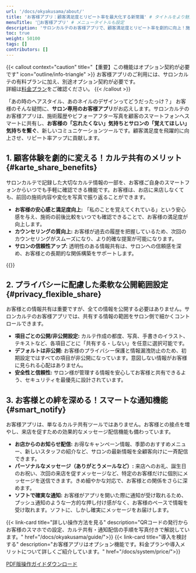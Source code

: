 ```yaml
---
url: '/docs/okyakusama/about/'
title: 'お客様アプリ：顧客満足度とリピート率を最大化する新常識' # タイトルをより魅力的に変更
menuTitle: '📱お客様アプリ' # メニュータイトルも設定
description: 'サロンカルテのお客様アプリで、顧客満足度とリピート率を劇的に向上！施術履歴やビフォーアフター写真を簡単共有、キャンペーン配信で顧客との絆を深めます。あなたのサロン専用アプリで差別化を。'
toc: true
weight: 50100
tags: []
contributors: []
---
```


{{< callout context="caution" title="【重要】この機能はオプション契約が必要です" icon="outline/info-triangle" >}}
お客様アプリのご利用には、サロンカルテの有料プランに加え、別途オプション契約が必要です。<br>詳細は<a href="/docs/system/price/">料金プラン</a>をご確認ください。
{{< /callout >}}

「あの時のヘアスタイル、あのネイルのデザインってどうだったっけ？」
お客様のそんな疑問に、**サロン専用のお客様アプリ**がお応えします。サロンカルテのお客様アプリは、施術履歴やビフォーアフター写真を顧客のスマートフォンへスマートに共有し、**お客様の「忘れたくない」気持ちとサロンの「覚えてほしい」気持ちを繋ぐ**、新しいコミュニケーションツールです。顧客満足度を飛躍的に向上させ、リピート率アップに貢献します。

## 1. 顧客体験を劇的に変える！カルテ共有のメリット{#karte_share_benefits}

サロンカルテで記録した大切なカルテ情報の一部を、お客様ご自身のスマートフォンからいつでも手軽に確認できる機能です。お客様は、お店に来店しなくても、前回の施術内容や変化を写真で振り返ることができます。

<ul>
  <li><strong>お客様の安心感と満足度向上:</strong>
    「私のことを覚えてくれている」という安心感を与え、施術の前後比較をいつでも確認できることで、お客様の満足度が向上します。
  </li>
  <li><strong>カウンセリングの質向上:</strong>
    お客様が過去の履歴を把握しているため、次回のカウンセリングがスムーズになり、より的確な提案が可能になります。
  </li>
  <li><strong>サロンの信頼性アップ:</strong>
    透明性のある情報共有は、サロンへの信頼感を深め、お客様との長期的な関係構築をサポートします。
  </li>
</ul>

{{<icatch filename="img/karteList" msg="お客様のスマホで過去のカルテ履歴や施術写真を閲覧" alice="here">}}

## 2. プライバシーに配慮した柔軟な公開範囲設定{#privacy_flexible_share}

お客様との情報共有は重要ですが、全ての情報を公開する必要はありません。サロンカルテのお客様アプリでは、共有する情報の範囲をサロン側で細かくコントロールできます。

<ul>
  <li><strong>項目ごとの公開/非公開設定:</strong>
    カルテ作成の都度、写真、手書きのイラスト、テキストなど、各項目ごとに「共有する・しない」を任意に選択可能です。
  </li>
  <li><strong>デフォルトは非公開:</strong>
    お客様のプライバシー保護と情報漏洩防止のため、初期設定ではすべての項目が非公開になっています。意図しない情報がお客様に見られる心配はありません。
  </li>
  <li><strong>安全性と信頼性:</strong>
    サロン様が管理する情報を安心してお客様と共有できるよう、セキュリティを最優先に設計されています。
  </li>
</ul>

## 3. お客様との絆を深める！スマートな通知機能{#smart_notify}

お客様アプリは、単なるカルテ共有ツールではありません。お客様との接点を増やし、来店を促すための効果的なメッセージ配信機能も備わっています。

<ul>
  <li><strong>お店からのお知らせ配信:</strong>
    お得なキャンペーン情報、季節のおすすめメニュー、新しいスタッフの紹介など、サロンの最新情報を全顧客向けに一斉配信できます。
  </li>
  <li><strong>パーソナルなメッセージ（ありがとうメールなど）:</strong>
    来店へのお礼、誕生日のお祝い、次回の来店を促すメッセージなど、特定のお客様だけに個別にメッセージを送信できます。きめ細やかな対応で、お客様との関係をさらに深めます。
  </li>
  <li><strong>ソフトで確実な通知:</strong>
    お客様がアプリを開いた際に通知が受け取れるため、プッシュ通知のような一方的な押し付け感がなく、お客様のペースで情報を受け取れます。ソフトに、しかし確実にメッセージをお届けします。
  </li>
</ul>


{{< link-card title="詳しい操作方法を見る"  description="QRコードの発行からお客様のスマホでの設定、カルテ共有・通知配信の手順を写真付きで解説しています。"  href="/docs/okyakusama/guide/">}}
{{< link-card title="導入を検討する"  description="お客様アプリはオプション機能です。料金プランや導入メリットについて詳しくご紹介しています。"  href="/docs/system/price/">}}


<p class="text-center mt-5">
  <a href="./userguide.pdf" class="btn btn-outline-secondary">PDF版操作ガイドダウンロード</a>
</p>